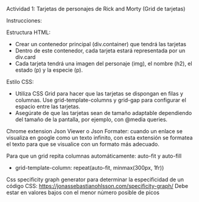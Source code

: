 Actividad 1: Tarjetas de personajes de Rick and Morty (Grid de tarjetas)

Instrucciones:

Estructura HTML:
- Crear un contenedor principal (div.container) que tendrá las tarjetas
- Dentro de este contenedor, cada tarjeta estará representada por un div.card
- Cada tarjeta tendrá una imagen del personaje (img), el nombre (h2), el estado (p) y la especie (p).

Estilo CSS:
- Utiliza CSS Grid para hacer que las tarjetas se dispongan en filas y columnas. Use grid-template-columns y grid-gap para configurar el espacio entre las tarjetas.
- Asegúrate de que las tarjetas sean de tamaño adaptable dependiendo del tamaño de la pantalla, por ejemplo, con @media queries.





Chrome extension Json Viewer o Json Formater: cuando un enlace se visualiza en google como un texto infinito, con esta extensión se formatea el texto para que se visualice con un formato más adecuado.


Para que un grid repita columnas automáticamente: auto-fit y auto-fill
- grid-template-column: repeat(auto-fit, minmax(300px, 1fr))


Css specificity graph generator para determinar la especificidad de un código CSS:
https://jonassebastianohlsson.com/specificity-graph/
Debe estar en valores bajos con el menor número posible de picos